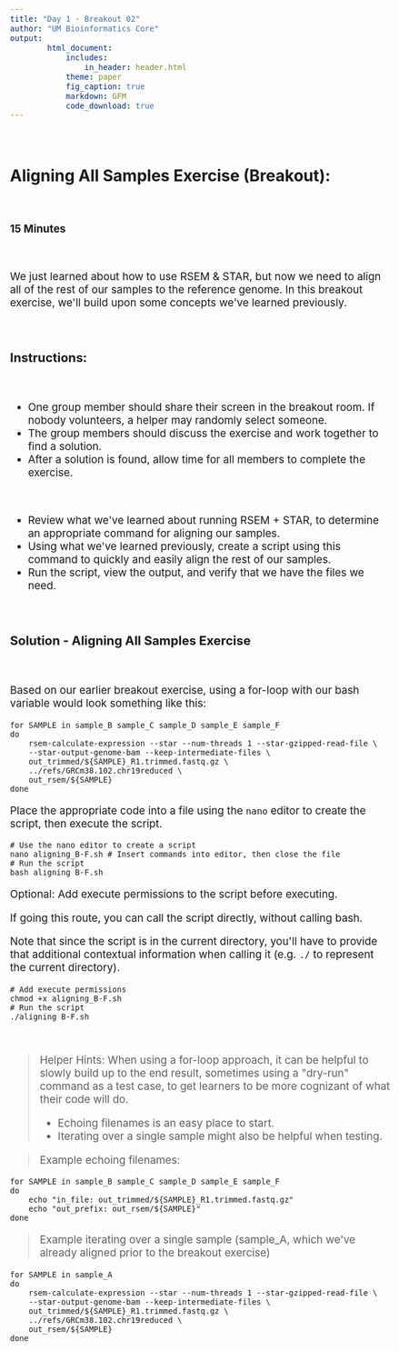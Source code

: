 ```yaml
---
title: "Day 1 - Breakout 02"
author: "UM Bioinformatics Core"
output:
        html_document:
            includes:
                in_header: header.html
            theme: paper
            fig_caption: true
            markdown: GFM
            code_download: true
---
```

<style type="text/css">
body{ /* Normal  */
      font-size: 14pt;
  }
pre {
  font-size: 12pt
}
</style>

<br>

## Aligning All Samples Exercise (Breakout):

<br>

**15 Minutes**

<br>

We just learned about how to use RSEM & STAR, but now we need to align all of the rest of our samples to the reference genome. In this breakout exercise, we'll build upon some concepts we've learned previously.

<br>

### Instructions:

<br>

- One group member should share their screen in the breakout room. If nobody volunteers, a helper may randomly select someone.
- The group members should discuss the exercise and work together to find a solution.
- After a solution is found, allow time for all members to complete the exercise.

<br>

- Review what we've learned about running RSEM + STAR, to determine an appropriate command for aligning our samples.
- Using what we've learned previously, create a script using this command to quickly and easily align the rest of our samples.
- Run the script, view the output, and verify that we have the files we need.

<br>

### Solution - Aligning All Samples Exercise

<br>

Based on our earlier breakout exercise, using a for-loop with our bash variable would look something like this:

    for SAMPLE in sample_B sample_C sample_D sample_E sample_F
    do
        rsem-calculate-expression --star --num-threads 1 --star-gzipped-read-file \
        --star-output-genome-bam --keep-intermediate-files \
        out_trimmed/${SAMPLE}_R1.trimmed.fastq.gz \
        ../refs/GRCm38.102.chr19reduced \
        out_rsem/${SAMPLE}
    done

Place the appropriate code into a file using the `nano` editor to create the script, then execute the script.

    # Use the nano editor to create a script
    nano aligning_B-F.sh # Insert commands into editor, then close the file
    # Run the script
    bash aligning_B-F.sh

Optional: Add execute permissions to the script before executing.

If going this route, you can call the script directly, without calling bash.

Note that since the script is in the current directory, you'll have to provide that additional contextual information when calling it (e.g. `./` to represent the current directory).

    # Add execute permissions
    chmod +x aligning_B-F.sh
    # Run the script
    ./aligning_B-F.sh

<br>

> Helper Hints: When using a for-loop approach, it can be helpful to slowly build up to the end result, sometimes using a "dry-run" command as a test case, to get learners to be more cognizant of what their code will do.
>
>    - Echoing filenames is an easy place to start.
>    - Iterating over a single sample might also be helpful when testing.

> Example echoing filenames:

    for SAMPLE in sample_B sample_C sample_D sample_E sample_F
    do
        echo "in_file: out_trimmed/${SAMPLE}_R1.trimmed.fastq.gz"
        echo "out_prefix: out_rsem/${SAMPLE}"
    done

> Example iterating over a single sample (sample_A, which we've already aligned prior to the breakout exercise)

    for SAMPLE in sample_A
    do
        rsem-calculate-expression --star --num-threads 1 --star-gzipped-read-file \
        --star-output-genome-bam --keep-intermediate-files \
        out_trimmed/${SAMPLE}_R1.trimmed.fastq.gz \
        ../refs/GRCm38.102.chr19reduced \
        out_rsem/${SAMPLE}
    done

<br>
